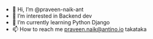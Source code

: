 - 👋 Hi, I’m @praveen-naik-ant
- 👀 I’m interested in Backend dev
- 🌱 I’m currently learning Python Django
- 📫 How to reach me praveen.naik@antino.io
takataka

<!---
praveen-naik-ant/praveen-naik-ant is a ✨ special ✨ repository because its `README.md` (this file) appears on your GitHub profile.
You can click the Preview link to take a look at your changes.
--->
